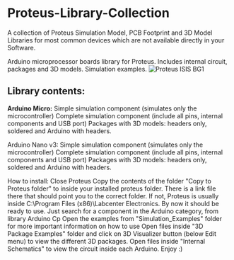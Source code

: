 # Proteus-Library-Collection
A collection of Proteus Simulation Model, PCB Footprint and 3D Model Libraries for most common devices which are not available directly in your Software.

Arduino microprocessor boards library for Proteus.
Includes internal circuit, packages and 3D models.
Simulation examples.
![Proteus ISIS BG1](https://github.com/user-attachments/assets/e3456f3a-a653-452d-b408-1ccb1523bfcb)


## Library contents:
**Arduino Micro:**
Simple simulation component (simulates only the microcontroller)
Complete simulation component (include all pins, internal components and USB port)
Packages with 3D models: headers only, soldered and Arduino with headers.

Arduino Nano v3:
Simple simulation component (simulates only the microcontroller)
Complete simulation component (include all pins, internal components and USB port)
Packages with 3D models: headers only, soldered and Arduino with headers.



How to install:
Close Proteus
Copy the contents of the folder "Copy to Proteus folder" to inside your installed proteus folder. There is a link file there that should point you to the correct folder. If not, Proteus is usually inside C:\Program Files (x86)\Labcenter Electronics. By now it should be ready to use. Just search for a component in the Arduino category, from library Arduino Cp
Open the examples from "Simulation_Examples" folder for more important information on how to use
Open files inside "3D Package Examples" folder and click on 3D Visualizer button (below Edit menu) to view the different 3D packages.
Open files inside "Internal Schematics" to view the circuit inside each Arduino.
Enjoy :)

